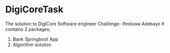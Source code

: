 # DigiCoreTask

The solution to DigiCore Software engineer Challenge- Ifeoluwa Adebayo
It contains 2 packages;
1. Bank Springboot App
2. Algorithm solution